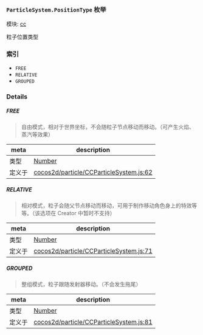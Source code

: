 ### `ParticleSystem.PositionType` 枚举



模块: [cc](../modules/cc.md)


粒子位置类型


### 索引
  - `FREE`
  - `RELATIVE`
  - `GROUPED`

### Details


##### FREE

> 自由模式，相对于世界坐标，不会随粒子节点移动而移动。（可产生火焰、蒸汽等效果）

| meta | description |
|------|-------------|
| 类型 | <a href="https://developer.mozilla.org/en/JavaScript/Reference/Global_Objects/Number" class="crosslink external" target="_blank">Number</a> |
| 定义于 | [cocos2d/particle/CCParticleSystem.js:62](https://github.com/cocos-creator/engine/blob/dcd3357d61e518886ccbf8b2026bed4edc6c615d/cocos2d/particle/CCParticleSystem.js#L62) |



##### RELATIVE

> 相对模式，粒子会随父节点移动而移动，可用于制作移动角色身上的特效等等。（该选项在 Creator 中暂时不支持）

| meta | description |
|------|-------------|
| 类型 | <a href="https://developer.mozilla.org/en/JavaScript/Reference/Global_Objects/Number" class="crosslink external" target="_blank">Number</a> |
| 定义于 | [cocos2d/particle/CCParticleSystem.js:71](https://github.com/cocos-creator/engine/blob/dcd3357d61e518886ccbf8b2026bed4edc6c615d/cocos2d/particle/CCParticleSystem.js#L71) |



##### GROUPED

> 整组模式，粒子跟随发射器移动。（不会发生拖尾）

| meta | description |
|------|-------------|
| 类型 | <a href="https://developer.mozilla.org/en/JavaScript/Reference/Global_Objects/Number" class="crosslink external" target="_blank">Number</a> |
| 定义于 | [cocos2d/particle/CCParticleSystem.js:81](https://github.com/cocos-creator/engine/blob/dcd3357d61e518886ccbf8b2026bed4edc6c615d/cocos2d/particle/CCParticleSystem.js#L81) |



